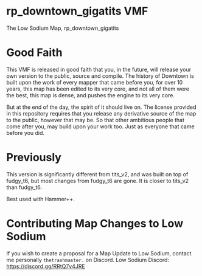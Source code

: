 # rp_downtown_gigatits VMF
The Low Sodium Map, rp_downtown_gigatits

# Good Faith
This VMF is released in good faith that you, in the future, will release your own version to the public, source and compile.
The history of Downtown is built upon the work of every mapper that came before you, for over 10 years, this map has been edited
to its very core, and not all of them were the best, this map is dense, and pushes the engine to its very core.

But at the end of the day, the spirit of it should live on. The license provided in this repository requires that
you release any derivative source of the map to the public, however that may be. So that other ambitious 
people that come after you, may build upon your work too. Just as everyone that came before you did.

# Previously

This version is significantly different from tits_v2, and was built on top of fudgy_t6, but most changes from fudgy_t6 are gone.
It is closer to tits_v2 than fudgy_t6.

Best used with Hammer++.

# Contributing Map Changes to Low Sodium
If you wish to create a proposal for a Map Update to Low Sodium, contact me personally `thetrashmaster.` on Discord.
Low Sodium Discord: https://discord.gg/RRtQ7v4JRE